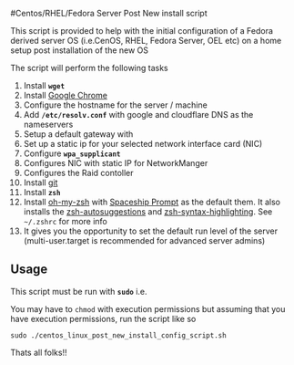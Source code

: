 #Centos/RHEL/Fedora Server Post New install script

This script  is provided to help with the initial configuration of a Fedora derived server OS (i.e.CenOS, RHEL, Fedora Server, OEL etc)
on a home setup post installation of the new OS

The script will perform the following tasks
1) Install **`wget`**
2) Install [Google Chrome](https://www.google.co.uk/chrome/)
3) Configure the hostname for the server / machine
4) Add **`/etc/resolv.conf`** with google and cloudflare DNS as the nameservers
5) Setup a default gateway with 
6) Set up a static ip for your selected network interface card (NIC)
7) Configure **`wpa_supplicant`**
8) Configures NIC with static IP for NetworkManger 
9) Configures the Raid contoller
10) Install [git](https://git-scm.com/about)
11) Install **`zsh`**
12) Install [oh-my-zsh](https://github.com/ohmyzsh/ohmyzsh) with [Spaceship Prompt](https://spaceship-prompt.sh/) as the default them. It also installs the [zsh-autosuggestions](https://github.com/zsh-users/zsh-autosuggestions/blob/master/INSTALL.md) and [zsh-syntax-highlighting](https://github.com/zsh-users/zsh-syntax-highlighting/blob/master/INSTALL.md). See `~/.zshrc` for more info
13) It gives you the opportunity to set the default run level of the server (multi-user.target is recommended for advanced server admins)

## Usage

This script must be run with **`sudo`** i.e. 

You may have to `chmod` with execution permissions but assuming that you
have execution permissions, run the script like so

```shell
sudo ./centos_linux_post_new_install_config_script.sh
```

Thats all folks!!
